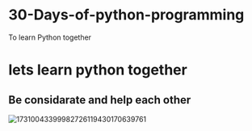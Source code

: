 # 30-Days-of-python-programming
To learn Python together 
# lets learn python together 
## Be considarate and help each other
![17310043399982726119430170639761](https://github.com/user-attachments/assets/1dd591b6-9a55-4f34-9a1e-5e00f06b39dd)
